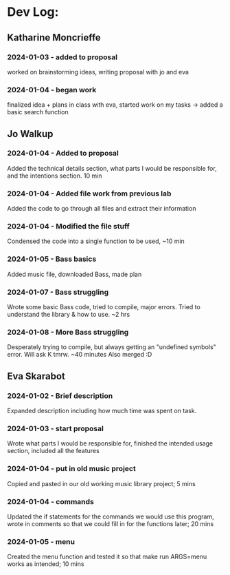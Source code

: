 # Dev Log:

## Katharine Moncrieffe

### 2024-01-03 - added to proposal
worked on brainstorming ideas, writing proposal with jo and eva

### 2024-01-04 - began work
finalized idea + plans in class with eva, started work on my tasks
-> added a basic search function

## Jo Walkup

### 2024-01-04 - Added to proposal
Added the technical details section, what parts I would be responsible for, and the intentions section. 10 min

### 2024-01-04 - Added file work from previous lab
Added the code to go through all files and extract their information

### 2024-01-04 - Modified the file stuff
Condensed the code into a single function to be used, ~10 min

### 2024-01-05 - Bass basics
Added music file, downloaded Bass, made plan

### 2024-01-07 - Bass struggling
Wrote some basic Bass code, tried to compile, major errors. Tried to understand the library & how to use. ~2 hrs

### 2024-01-08 - More Bass struggling
Desperately trying to compile, but always getting an "undefined symbols" error. Will ask K tmrw. ~40 minutes
Also merged :D

## Eva Skarabot

### 2024-01-02 - Brief description
Expanded description including how much time was spent on task.

### 2024-01-03 - start proposal
Wrote what parts I would be responsible for, finished the intended usage section, included all the features

### 2024-01-04 - put in old music project
Copied and pasted in our old working music library project; 5 mins

### 2024-01-04 - commands
Updated the if statements for the commands we would use this program, wrote in comments so that we could fill in for the functions later; 20 mins

### 2024-01-05 - menu
Created the menu function and tested it so that make run ARGS=menu works as intended; 10 mins
